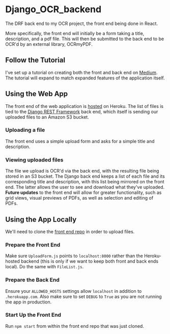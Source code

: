 # Django_OCR_backend

The DRF back end to my OCR project, the front end being done in React.

  

More specifically, the front end will initially be a form taking a title, description, and a pdf file. This will then be submitted to the back end to be OCR'd by an external library, OCRmyPDF.

  

## Follow the Tutorial

I've set up a tutorial on creating both the front and back end on [Medium](https://medium.com/@josephvcardenas/pdf-ocr-via-react-django-rest-framework-and-heroku-part-1-set-up-and-starting-on-the-back-end-7932626dc040).  The tutorial will expand to match expanded features of the application itself.  

## Using the Web App
The front end of the web application is [hosted](https://ocr-app-frontend.herokuapp.com/) on Heroku.  The list of files is tied to the [Django REST Framework](https://www.django-rest-framework.org/) back end, which itself is sending our uploaded files to an Amazon S3 bucket.

### Uploading a file
The front end uses a simple upload form and asks for a simple title and description.  

### Viewing uploaded files
The file we upload is OCR'd via the back end, with the resulting file being stored in an S3 bucket. The Django back end keeps a list of each file and its corresponding title and description, with this list being mirrored on the front end.  The latter allows the user to see and download what they've uploaded.  **Future updates** to the front end will allow for greater functionality, such as grid views, visual previews of PDFs, as well as selection and editing of PDFs.

## Using the App Locally
We'll need to clone the [front end repo](https://github.com/JosephVC/React_OCR_frontend) in order to upload files.  

### Prepare the Front End
Make sure `UploadForm.js` points to `localhost:8000` rather than the Heroku-hosted backend (this is only if we want to keep both front and back ends local). Do the same with `FileList.js`.  

### Prepare the Back End
Ensure your `ALLOWED_HOSTS` settings allow `localhost` in addition to `.herokuapp.com`.  Also make sure to set `DEBUG` to `True` as you are not running the app in production. 

### Start Up the Front End
Run `npm start` from within the front end repo that was just cloned.  
